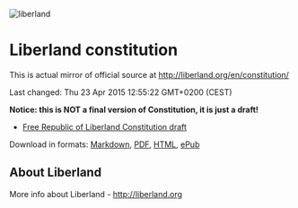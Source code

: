 ![liberland](http://liberland.org/addons/image/Liberland_znak_small.png)

# Liberland constitution

This is actual mirror of official source at http://liberland.org/en/constitution/

Last changed: Thu 23 Apr 2015 12:55:22 GMT+0200 (CEST)
<!-- lastRevisionHash: 5ae8c7e38337fba46d145fa6e67929deb29125b4 -->

**Notice: this is NOT a final version of Constitution, it is just a draft!**

- [Free Republic of Liberland Constitution draft](Liberland-constitution.md)

Download in formats: [Markdown], [PDF], [HTML], [ePub]  

## About Liberland

More info about Liberland - http://liberland.org


[Markdown]: https://github.com/burningtree/liberland-constitution/raw/master/Liberland-constitution.md
[PDF]: https://github.com/burningtree/liberland-constitution/raw/master/dist/Liberland-constitution.pdf
[ePub]: https://github.com/burningtree/liberland-constitution/raw/master/dist/Liberland-constitution.epub
[HTML]: https://github.com/burningtree/liberland-constitution/raw/master/dist/Liberland-constitution.html
